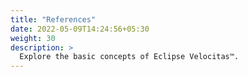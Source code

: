 ```yaml
---
title: "References"
date: 2022-05-09T14:24:56+05:30
weight: 30
description: >
  Explore the basic concepts of Eclipse Velocitas™.
---
```

